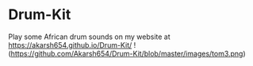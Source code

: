 # Drum-Kit
Play some African drum sounds on my website at https://akarsh654.github.io/Drum-Kit/
!(https://github.com/Akarsh654/Drum-Kit/blob/master/images/tom3.png)
